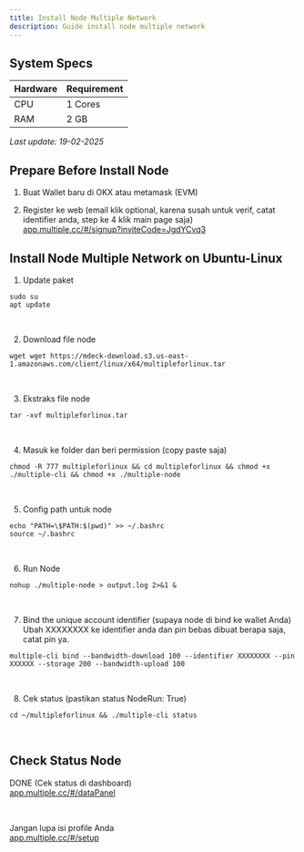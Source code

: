 ```yaml
---
title: Install Node Multiple Network
description: Guide install node multiple network
---
```


## System Specs
| Hardware  |	Requirement |
|-----------|---------------|
| CPU	      | 1 Cores     |
| RAM	      | 2 GB        |

<i>Last update: 19-02-2025</i>

## Prepare Before Install Node
1. Buat Wallet baru di OKX atau metamask (EVM)  

2. Register ke web (email klik optional, karena susah untuk verif, catat identifier anda, step ke 4 klik main page saja)  
   <a href="https://www.app.multiple.cc/#/signup?inviteCode=JgdYCvq3" target="_blank" rel="noopener noreferrer">app.multiple.cc/#/signup?inviteCode=JgdYCvq3</a> 

## Install Node Multiple Network on Ubuntu-Linux

1. Update paket

```
sudo su
apt update
```
</br>

2. Download file node

```
wget wget https://mdeck-download.s3.us-east-1.amazonaws.com/client/linux/x64/multipleforlinux.tar
```
</br>

3. Ekstraks file node

```
tar -xvf multipleforlinux.tar
```
</br>

4. Masuk ke folder dan beri permission (copy paste saja)

```
chmod -R 777 multipleforlinux && cd multipleforlinux && chmod +x ./multiple-cli && chmod +x ./multiple-node
```
</br>

5. Config path untuk node

```
echo "PATH=\$PATH:$(pwd)" >> ~/.bashrc
source ~/.bashrc
```
</br>

6. Run Node

```
nohup ./multiple-node > output.log 2>&1 &
```
</br>

7. Bind the unique account identifier (supaya node di bind ke wallet Anda)  
   Ubah XXXXXXXX ke identifier anda dan pin bebas dibuat berapa saja, catat pin ya.

```
multiple-cli bind --bandwidth-download 100 --identifier XXXXXXXX --pin XXXXXX --storage 200 --bandwidth-upload 100
```
</br>

8. Cek status (pastikan status NodeRun: True)

```
cd ~/multipleforlinux && ./multiple-cli status
```
</br>

## Check Status Node

DONE (Cek status di dashboard)  
   <a href="https://www.app.multiple.cc/#/dataPanel" target="_blank" rel="noopener noreferrer">app.multiple.cc/#/dataPanel</a> 

</br>

Jangan lupa isi profile Anda  
    <a href="https://www.app.multiple.cc/#/setup" target="_blank" rel="noopener noreferrer">app.multiple.cc/#/setup</a>

<head>
<!-- Google tag (gtag.js) -->
<script async src="https://www.googletagmanager.com/gtag/js?id=G-4WB2W24M31"></script>
<script>
  window.dataLayer = window.dataLayer || [];
  function gtag(){dataLayer.push(arguments);}
  gtag('js', new Date());
  gtag('config', 'G-4WB2W24M31');
</script>
</head>